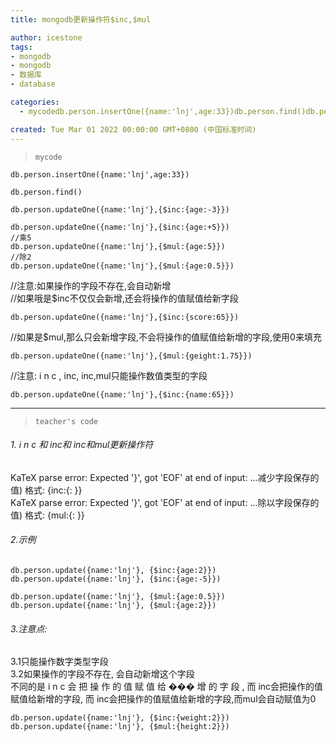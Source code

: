 ```yaml
---
title: mongodb更新操作符$inc,$mul

author: icestone
tags:
- mongodb
- mongodb
- 数据库
- database

categories:  
  - mycodedb.person.insertOne({name:'lnj',age:33})db.person.find()db.person.updateOne({name:'lnj'},{$inc:{age:-3}})db.person.updateOne({name:'lnj'},{$inc:{age:+5}})//乘5db.person.updateOne({name:'lnj'},{$mul:{age:5}})//除2db.person.updateOne({name:'.  

created: Tue Mar 01 2022 00:00:00 GMT+0800 (中国标准时间)
---
```

> `mycode`

    db.person.insertOne({name:'lnj',age:33})
    
    db.person.find()
    
    db.person.updateOne({name:'lnj'},{$inc:{age:-3}})
    
    db.person.updateOne({name:'lnj'},{$inc:{age:+5}})
    //乘5
    db.person.updateOne({name:'lnj'},{$mul:{age:5}})
    //除2
    db.person.updateOne({name:'lnj'},{$mul:{age:0.5}})
    

//注意:如果操作的字段不存在,会自动新增  
//如果哦是$inc不仅仅会新增,还会将操作的值赋值给新字段

    db.person.updateOne({name:'lnj'},{$inc:{score:65}})
    

//如果是$mul,那么只会新增字段,不会将操作的值赋值给新增的字段,使用0来填充

    db.person.updateOne({name:'lnj'},{$mul:{geight:1.75}})
    

//注意: i n c , inc, inc,mul只能操作数值类型的字段

    db.person.updateOne({name:'lnj'},{$inc:{name:65}})
    

* * *

> `teacher's code`

###### 1. i n c 和 inc和 inc和mul更新操作符

KaTeX parse error: Expected '}', got 'EOF' at end of input: …减少字段保存的值) 格式: {inc:{: }}  
KaTeX parse error: Expected '}', got 'EOF' at end of input: …除以字段保存的值) 格式: {mul:{: }}

###### 2.示例

    db.person.update({name:'lnj'}, {$inc:{age:2}})
    db.person.update({name:'lnj'}, {$inc:{age:-5}})
    
    db.person.update({name:'lnj'}, {$mul:{age:0.5}})
    db.person.update({name:'lnj'}, {$mul:{age:2}})
    

###### 3.注意点:

3.1只能操作数字类型字段  
3.2如果操作的字段不存在, 会自动新增这个字段  
不同的是 i n c 会 把 操 作 的 值 赋 值 给 ��� 增 的 字 段 , 而 inc会把操作的值赋值给新增的字段, 而 inc会把操作的值赋值给新增的字段,而mul会自动赋值为0

    db.person.update({name:'lnj'}, {$inc:{weight:2}})
    db.person.update({name:'lnj'}, {$mul:{height:2}})
